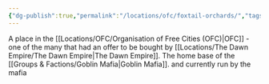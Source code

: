 ```yaml
---
{"dg-publish":true,"permalink":"/locations/ofc/foxtail-orchards/","tags":["Location"],"updated":"2024-12-31T20:49:01.777+00:00"}
---
```


A place in the [[Locations/OFC/Organisation of Free Cities (OFC)\|OFC]] - one of the many that had an offer to be bought by [[Locations/The Dawn Empire/The Dawn Empire\|The Dawn Empire]]. The home base of the [[Groups & Factions/Goblin Mafia\|Goblin Mafia]]. and currently run by the mafia 
